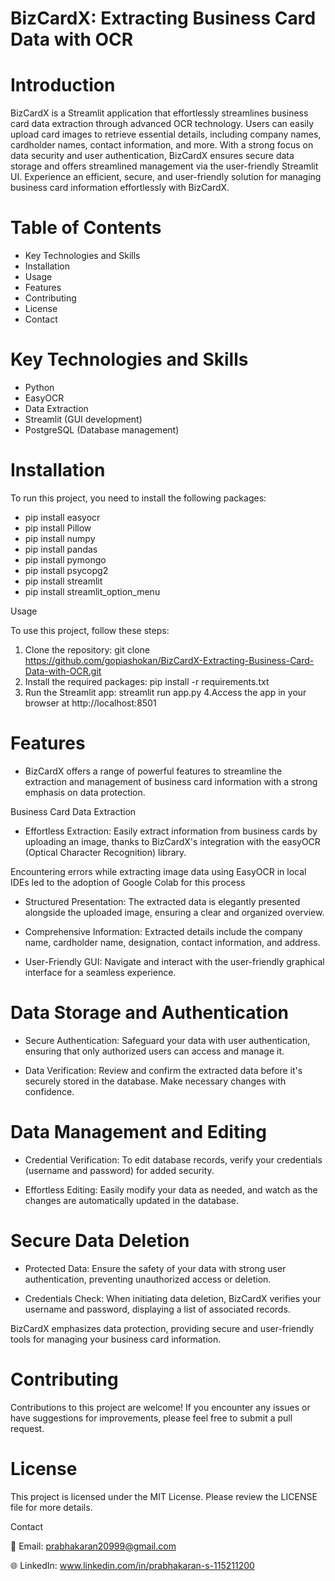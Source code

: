 # BizCardX: Extracting Business Card Data with OCR

# Introduction

 BizCardX is a Streamlit application that effortlessly streamlines business card data extraction through advanced OCR technology. Users can easily upload card images to retrieve essential details, including company names, cardholder names, contact information, and more. With a strong focus on data security and user authentication, BizCardX ensures secure data storage and offers streamlined management via the user-friendly Streamlit UI. Experience an efficient, secure, and user-friendly solution for managing business card information effortlessly with BizCardX.

# Table of Contents

- Key Technologies and Skills
- Installation
- Usage
- Features
- Contributing
- License
- Contact

# Key Technologies and Skills

- Python
- EasyOCR
- Data Extraction
- Streamlit (GUI development)
- PostgreSQL (Database management)

# Installation

To run this project, you need to install the following packages:

- pip install easyocr
- pip install Pillow
- pip install numpy
- pip install pandas
- pip install pymongo
- pip install psycopg2
- pip install streamlit
- pip install streamlit_option_menu

Usage

To use this project, follow these steps:

1. Clone the repository: git clone https://github.com/gopiashokan/BizCardX-Extracting-Business-Card-Data-with-OCR.git
2. Install the required packages: pip install -r requirements.txt
3. Run the Streamlit app: streamlit run app.py
4.Access the app in your browser at http://localhost:8501

# Features

- BizCardX offers a range of powerful features to streamline the extraction and management of business card information with a strong emphasis on data protection.

Business Card Data Extraction

- Effortless Extraction: Easily extract information from business cards by uploading an image, thanks to BizCardX's integration with the easyOCR (Optical Character Recognition) library.

Encountering errors while extracting image data using EasyOCR in local IDEs led to the adoption of 
Google Colab for this process

- Structured Presentation: The extracted data is elegantly presented alongside the uploaded image, ensuring a clear and organized overview.

- Comprehensive Information: Extracted details include the company name, cardholder name, designation, contact information, and address.

- User-Friendly GUI: Navigate and interact with the user-friendly graphical interface for a seamless experience.

# Data Storage and Authentication

- Secure Authentication: Safeguard your data with user authentication, ensuring that only authorized users can access and manage it.

- Data Verification: Review and confirm the extracted data before it's securely stored in the database. Make necessary changes with confidence.

# Data Management and Editing

- Credential Verification: To edit database records, verify your credentials (username and password) for added security.

- Effortless Editing: Easily modify your data as needed, and watch as the changes are automatically updated in the database.

# Secure Data Deletion

- Protected Data: Ensure the safety of your data with strong user authentication, preventing unauthorized access or deletion.

- Credentials Check: When initiating data deletion, BizCardX verifies your username and password, displaying a list of associated records.

 BizCardX emphasizes data protection, providing secure and user-friendly tools for managing your business card information.

# Contributing

 Contributions to this project are welcome! If you encounter any issues or have suggestions for improvements, please feel free to submit a pull request.

# License

This project is licensed under the MIT License. Please review the LICENSE file for more details.

Contact

📧 Email: prabhakaran20999@gmail.com

🌐 LinkedIn: www.linkedin.com/in/prabhakaran-s-115211200
